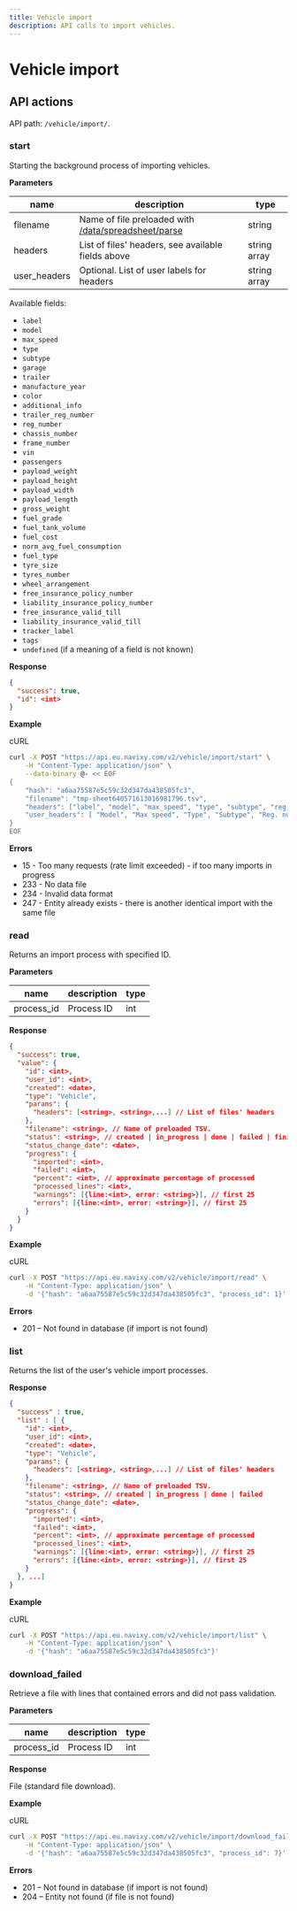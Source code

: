 ```yaml
---
title: Vehicle import
description: API calls to import vehicles.
---
```


# Vehicle import

## API actions

API path: `/vehicle/import/`.

### start

Starting the background process of importing vehicles.

**Parameters**

| name          | description                                                                                       | type         |
| ------------- | ------------------------------------------------------------------------------------------------- | ------------ |
| filename      | Name of file preloaded with [/data/spreadsheet/parse](../../commons/data.md#dataspreadsheetparse) | string       |
| headers       | List of files' headers, see available fields above                                                | string array |
| user\_headers | Optional. List of user labels for headers                                                         | string array |

Available fields:

* `label`
* `model`
* `max_speed`
* `type`
* `subtype`
* `garage`
* `trailer`
* `manufacture_year`
* `color`
* `additional_info`
* `trailer_reg_number`
* `reg_number`
* `chassis_number`
* `frame_number`
* `vin`
* `passengers`
* `payload_weight`
* `payload_height`
* `payload_width`
* `payload_length`
* `gross_weight`
* `fuel_grade`
* `fuel_tank_volume`
* `fuel_cost`
* `norm_avg_fuel_consumption`
* `fuel_type`
* `tyre_size`
* `tyres_number`
* `wheel_arrangement`
* `free_insurance_policy_number`
* `liability_insurance_policy_number`
* `free_insurance_valid_till`
* `liability_insurance_valid_till`
* `tracker_label`
* `tags`
* `undefined` (if a meaning of a field is not known)

**Response**

```json
{
  "success": true,
  "id": <int>
}
```

**Example**

cURL

```sh
curl -X POST "https://api.eu.navixy.com/v2/vehicle/import/start" \
    -H "Content-Type: application/json" \
    --data-binary @- << EOF
{
    "hash": "a6aa75587e5c59c32d347da438505fc3",
    "filename": "tmp-sheet640571613016981796.tsv",
    "headers": ["label", "model", "max_speed", "type", "subtype", "reg_number", "fuel_grade", "fuel_tank_volume", "free_insurance_policy_number", "free_insurance_valid_till", "tracker_label", "tags"],
    "user_headers": [ "Model", "Max speed", "Type", "Subtype", "Reg. number", "Fuel grade", "Fuel tank volume", "Free insurance policy number", "Free insurance valid till", "Object", "Tags"]
}
EOF
```

**Errors**

* 15 - Too many requests (rate limit exceeded) - if too many imports in progress
* 233 - No data file
* 234 - Invalid data format
* 247 - Entity already exists - there is another identical import with the same file

### read

Returns an import process with specified ID.

**Parameters**

| name        | description | type |
| ----------- | ----------- | ---- |
| process\_id | Process ID  | int  |

**Response**

```json
{
  "success": true,
  "value": {
    "id": <int>,
    "user_id": <int>,
    "created": <date>,
    "type": "Vehicle",
    "params": {
      "headers": [<string>, <string>,...] // List of files' headers
    },
    "filename": <string>, // Name of preloaded TSV.
    "status": <string>, // created | in_progress | done | failed | finished
    "status_change_date": <date>,
    "progress": {
      "imported": <int>,
      "failed": <int>,
      "percent": <int>, // approximate percentage of processed
      "processed_lines": <int>,
      "warnings": [{line:<int>, error: <string>}], // first 25
      "errors": [{line:<int>, error: <string>}], // first 25
    }
  }
}
```

**Example**

cURL

```sh
curl -X POST "https://api.eu.navixy.com/v2/vehicle/import/read" \
    -H "Content-Type: application/json" \
    -d '{"hash": "a6aa75587e5c59c32d347da438505fc3", "process_id": 1}'
```

**Errors**

* 201 – Not found in database (if import is not found)

### list

Returns the list of the user's vehicle import processes.

**Response**

```json
{
  "success" : true,
  "list" : [ {
    "id": <int>,
    "user_id": <int>,
    "created": <date>,
    "type": "Vehicle",
    "params": {
      "headers": [<string>, <string>,...] // List of files' headers
    },
    "filename": <string>, // Name of preloaded TSV.
    "status": <string>, // created | in_progress | done | failed
    "status_change_date": <date>,
    "progress": {
      "imported": <int>,
      "failed": <int>,
      "percent": <int>, // approximate percentage of processed
      "processed_lines": <int>,
      "warnings": [{line:<int>, error: <string>}], // first 25
      "errors": [{line:<int>, error: <string>}], // first 25
    }
  }, ...]
}
```

**Example**

cURL

```sh
curl -X POST "https://api.eu.navixy.com/v2/vehicle/import/list" \
    -H "Content-Type: application/json" \
    -d '{"hash": "a6aa75587e5c59c32d347da438505fc3"}'
```

### download\_failed

Retrieve a file with lines that contained errors and did not pass validation.

**Parameters**

| name        | description | type |
| ----------- | ----------- | ---- |
| process\_id | Process ID  | int  |

**Response**

File (standard file download).

**Example**

cURL

```sh
curl -X POST "https://api.eu.navixy.com/v2/vehicle/import/download_failed" \
    -H "Content-Type: application/json" \
    -d '{"hash": "a6aa75587e5c59c32d347da438505fc3", "process_id": 7}'
```

**Errors**

* 201 – Not found in database (if import is not found)
* 204 – Entity not found (if file is not found)
